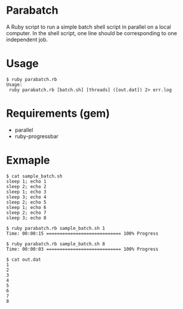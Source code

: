 # Parabatch

A Ruby script to run a simple batch shell script in parallel on a local computer. In the shell script, one line should be corresponding to one independent job.

# Usage

```
$ ruby parabatch.rb
Usage:
 ruby parabatch.rb [batch.sh] [threads] ([out.dat]) 2> err.log 
```

# Requirements (gem)

* parallel 
* ruby-progressbar

# Exmaple

```
$ cat sample_batch.sh
sleep 1; echo 1
sleep 2; echo 2
sleep 1; echo 3
sleep 3; echo 4
sleep 2; echo 5
sleep 1; echo 6
sleep 2; echo 7
sleep 3; echo 8

$ ruby parabatch.rb sample_batch.sh 1
Time: 00:00:15 ============================ 100% Progress

$ ruby parabatch.rb sample_batch.sh 8
Time: 00:00:03 ============================ 100% Progress

$ cat out.dat
1
2
3
4
5
6
7
8
```


